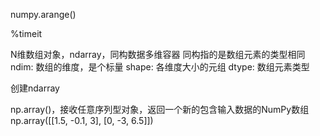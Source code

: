numpy.arange()

%timeit

N维数组对象，ndarray，同构数据多维容器
同构指的是数组元素的类型相同
ndim: 数组的维度，是个标量
shape: 各维度大小的元组
dtype: 数组元素类型

创建ndarray

np.array()，接收任意序列型对象，返回一个新的包含输入数据的NumPy数组
np.array([[1.5, -0.1, 3], [0, -3, 6.5]])